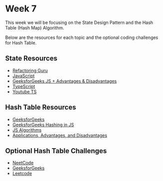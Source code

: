 # Week 7

This week we will be focusing on the State Design Pattern and the Hash Table (Hash Map) Algorithm.

Below are the resources for each topic and the optional coding challenges for Hash Table.

## State Resources

- [Refactoring Guru](https://refactoring.guru/design-patterns/state)
- [JavaScript](https://www.dofactory.com/javascript/design-patterns/state)
- [GeeksforGeeks JS + Advantages & Disadvantages](https://www.geeksforgeeks.org/state-method-design-patterns-in-javascript/)
- [TypeScript](https://refactoring.guru/design-patterns/state/typescript/example#example-0)
- [Youtube TS](https://www.youtube.com/watch?v=gMyRtqwxr10&t=1s)

## Hash Table Resources

- [GeeksforGeeks](https://www.geeksforgeeks.org/hash-table-data-structure/)
- [GeeksforGeeks Hashing in JS](https://www.geeksforgeeks.org/hashing-in-javascript/)
- [JS Algorithms](https://github.com/trekhleb/javascript-algorithms/tree/master/src/data-structures/hash-table)
- [Applications, Advantages, and Disadvantages](https://www.geeksforgeeks.org/applications-advantages-and-disadvantages-of-hash-data-structure/)

## Optional Hash Table Challenges

- [NeetCode](https://neetcode.io/practice)
- [GeeksforGeeks](https://www.geeksforgeeks.org/explore?page=1&category=Hash&sortBy=submissions&category%5b%5d=Hash)
- [Leetcode](https://leetcode.com/tag/hash-table/)
